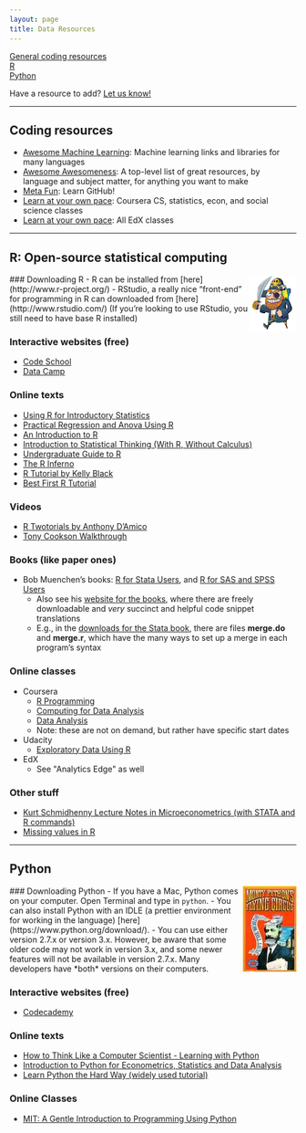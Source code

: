 ```yaml
---
layout: page
title: Data Resources
---
```


[General coding resources](#resources)  
[R](#r)  
[Python](#python)  
  
Have a resource to add? [Let us know!](mailto:hackharris14@gmail.com)

---
<a name="resources"></a>
## Coding resources
- [Awesome Machine Learning](https://github.com/josephmisiti/awesome-machine-learning): Machine learning links and libraries for many languages
- [Awesome Awesomeness](https://github.com/bayandin/awesome-awesomeness): A top-level list of great resources, by language and subject matter, for anything you want to make
- [Meta Fun](https://www.codeschool.com/courses/try-git): Learn GitHub!
- [Learn at your own pace](https://www.coursera.org/courses?orderby=upcoming&stats=upcoming&cats=cs-ai,cs-programming,cs-systems,cs-theory,economics,socsci,stats): Coursera CS, statistics, econ, and social science classes
- [Learn at your own pace](https://www.edx.org/course-list/allschools/allsubjects/allcourses):  All EdX classes

---
<a name="r"></a>
## R: Open-source statistical computing
<img src="/resources/arr.png" align="right" />
### Downloading R
- R can be installed from [here](http://www.r-project.org/)
- RStudio, a really nice “front-end” for programming in R can downloaded from [here](http://www.rstudio.com/) (If you’re looking to use RStudio, you still need to have base R installed)

### Interactive websites (free)
- [Code School](http://tryr.codeschool.com/)
- [Data Camp](https://www.datacamp.com/courses/introduction-to-r)

### Online texts
- [Using R for Introductory Statistics](http://www.math.csi.cuny.edu/Statistics/R/simpleR/printable/simpleR.pdf)
- [Practical Regression and Anova Using R](http://www.maths.bath.ac.uk/~jjf23/book/pra.pdf)
- [An Introduction to R](http://cran.r-project.org/doc/manuals/R-intro.pdf)
- [Introduction to Statistical Thinking (With R, Without Calculus)](http://pluto.huji.ac.il/~msby/StatThink/IntroStat.pdf)
- [Undergraduate Guide to R](http://www.biostat.jhsph.edu/~ajaffe/docs/undergradguidetoR.pdf)
- [The R Inferno](http://www.burns-stat.com/pages/Tutor/R_inferno.pdf)
- [R Tutorial by Kelly Black](http://www.cyclismo.org/tutorial/R/index.html)
- [Best First R Tutorial](http://www.nceas.ucsb.edu/files/scicomp/Dloads/RProgramming/BestFirstRTutorial.pdf)

### Videos
- [R Twotorials by Anthony D’Amico](http://www.twotorials.com/)
- [Tony Cookson Walkthrough](https://www.youtube.com/playlist?list=PL27C2ADEE810BEC09)

### Books (like paper ones)
- Bob Muenchen’s books: [R for Stata Users](http://www.amazon.com/R-Stata-Users-Statistics-Computing/dp/1461425964), and [R for SAS and SPSS Users](http://www.amazon.com/SAS-SPSS-Users-Statistics-Computing/dp/1461406846/ref=sr_1_1?s=books&ie=UTF8&qid=1394593271&sr=1-1&keywords=r+for+sas+and+spss+users)
    - Also see his [website for the books](http://r4stats.com/), where there are freely downloadable and *very* succinct and helpful code snippet translations
    - E.g., in the [downloads for the Stata book](https://docs.google.com/file/d/0B4mP5kf41BrmM0hncl9xSDV4M2s/edit), there are files **merge.do** and **merge.r**, which have the many ways to set up a merge in each program’s syntax

### Online classes
- Coursera
    - [R Programming](https://www.coursera.org/course/rprog)
    - [Computing for Data Analysis](https://www.coursera.org/course/compdata)
    - [Data Analysis](https://www.coursera.org/course/dataanalysis)
    - Note: these are not on demand, but rather have specific start dates
- Udacity
	- [Exploratory Data Using R](https://www.udacity.com/course/ud651)
- EdX
	- See "Analytics Edge" as well

### Other stuff
- [Kurt Schmidhenny Lecture Notes in Microeconometrics (with STATA and R commands)](http://kurt.schmidheiny.name/teaching/shortguides.htm)
- [Missing values in R](http://www.ats.ucla.edu/stat/r/faq/missing.htm)

---
<a name="python"></a>
## Python
<img src="/resources/python.jpg" align="right" />
### Downloading Python
- If you have a Mac, Python comes on your computer. Open Terminal and type in <code>python</code>. 
- You can also install Python with an IDLE (a prettier environment for working in the language) [here](https://www.python.org/download/).
- You can use either version 2.7.x or version 3.x. However, be aware that some older code may not work in version 3.x, and some newer features will not be available in version 2.7.x. Many developers have *both* versions on their computers. 

### Interactive websites (free)
- [Codecademy](http://www.codecademy.com/tracks/python)

### Online texts
- [How to Think Like a Computer Scientist - Learning with Python](http://www.greenteapress.com/thinkpython/thinkCSpy/thinkCSpy.pdf)
- [Introduction to Python for Econometrics, Statistics and Data Analysis](http://www.kevinsheppard.com/images/0/09/Python_introduction.pdf)
- [Learn Python the Hard Way (widely used tutorial)](http://learnpythonthehardway.org/)

### Online Classes
- [MIT: A Gentle Introduction to Programming Using Python](http://ocw.mit.edu/courses/electrical-engineering-and-computer-science/6-189-a-gentle-introduction-to-programming-using-python-january-iap-2011/)












